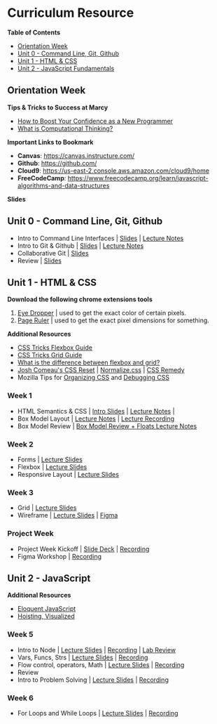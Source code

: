 # Curriculum Resource

**Table of Contents**
* [Orientation Week](#orientation-week)
* [Unit 0 - Command Line, Git, Github](#unit-0---command-line-git-github)
* [Unit 1 - HTML & CSS](#unit-1---html--css)
* [Unit 2 - JavaScript Fundamentals](#unit-2---javascript)

## Orientation Week

**Tips & Tricks to Success at Marcy**
* [How to Boost Your Confidence as a New Programmer](https://marcylabschool.notion.site/marcylabschool/How-to-Boost-Your-Confidence-as-a-New-Programmer-3e08b5dc231444adb5770228696041ac)
* [What is Computational Thinking?](https://youtu.be/qbnTZCj0ugI)

**Important Links to Bookmark**
* **Canvas**: https://canvas.instructure.com/
* **Github**: https://github.com/
* **Cloud9**: https://us-east-2.console.aws.amazon.com/cloud9/home
* **FreeCodeCamp**: https://www.freecodecamp.org/learn/javascript-algorithms-and-data-structures

**Slides**

## Unit 0 - Command Line, Git, Github

* Intro to Command Line Interfaces | [Slides]() | [Lecture Notes]() 
* Intro to Git & Github | [Slides]() | [Lecture Notes]() 
* Collaborative Git | [Slides]() 
* Review | [Slides]() 

## Unit 1 - HTML & CSS

**Download the following chrome extensions tools**
1. [Eye Dropper](https://chrome.google.com/webstore/detail/eye-dropper/hmdcmlfkchdmnmnmheododdhjedfccka) | used to get the exact color of certain pixels.
2. [Page Ruler](https://chrome.google.com/webstore/detail/page-ruler/jcbmcnpepaddcedmjdcmhbekjhbfnlff/related?hl=en) | used to get the exact pixel dimensions for something.

**Additional Resources**
* [CSS Tricks Flexbox Guide](https://css-tricks.com/snippets/css/a-guide-to-flexbox/)
* [CSS Tricks Grid Guide](https://css-tricks.com/snippets/css/complete-guide-grid/)
* [What is the difference between flexbox and grid?](https://css-tricks.com/quick-whats-the-difference-between-flexbox-and-grid/)
* [Josh Comeau's CSS Reset](https://www.joshwcomeau.com/css/custom-css-reset/#introduction) | [Normalize.css](https://github.com/necolas/normalize.css/) | [CSS Remedy](https://github.com/jensimmons/cssremedy)
* Mozilla Tips for [Organizing CSS](https://developer.mozilla.org/en-US/docs/Learn/CSS/Building_blocks/Organizing) and [Debugging CSS](https://developer.mozilla.org/en-US/docs/Learn/CSS/Building_blocks/Debugging_CSS)

### Week 1
*  HTML Semantics & CSS | [Intro Slides]() | [Lecture Notes]() | 
*  Box Model Layout | [Lecture Notes]() | [Lecture Recording](https://us02web.zoom.us/rec/share/NdesESqYDHsjXxjN4X3YHQRDTTG5NpAeeF6UgQN0S9I6HxZLe2KDpU24lTgYjV8d.xAbAlQbBr0BneFUF?startTime=1680707163000)
*  Box Model Review | [Box Model Review + Floats Lecture Notes]()

### Week 2
* Forms | [Lecture Slides](https://drive.google.com/file/d/1F4nDGoI8i88vGweiqmGT4fEwNR6nrLXv/view?usp=sharing)
* Flexbox | [Lecture Slides](https://drive.google.com/file/d/1rdUMxWDLTnf3W5DqHHNBlW47pCw_5Ix_/view?usp=sharing)
* Responsive Layout | [Lecture Slides](https://drive.google.com/file/d/1Tbi2-jfACOVD7Y_9zYGH7Rr1BxFKCMzL/view?usp=sharing)

### Week 3
* Grid | [Lecture Slides](https://drive.google.com/file/d/13wljaDMPJgRY0ZMqfn6XjF5gyyz-1iXj/view?usp=sharing)
* Wireframe | [Lecture Slides](https://docs.google.com/presentation/d/19bfh2VtQzCHDakzxIi9O5KRDaGo4rSUQ1BZw5IEg7ig/edit?usp=sharing) | [Figma](https://www.figma.com/files/recent?fuid=788782067563868496)

### Project Week
* Project Week Kickoff | [Slide Deck](https://drive.google.com/file/d/1-ZYW53Da4k8VftTIbhnR4iffZ2xGFgt1/view?usp=sharing) | [Recording](https://us02web.zoom.us/rec/share/ssWHcrZ4K7L6vs35GmGGlBe_-vyJt2DfwRbK1FUDZUTWweDBl6YFhAt7GDKtABz_.dPbqtGVeV3uC2lt3)
* Figma Workshop | [Recording](https://us02web.zoom.us/rec/play/FyLXoSgmOlCZ9FubwhLlpNnK_vkaIa_BGilOxqPT2NXn32pLes3Ko6QazaUyn8mvYcJQVDUPOf7mKq8R.TXtqRDNZPpQaSthU?canPlayFromShare=true&from=share_recording_detail&continueMode=true&componentName=rec-play&originRequestUrl=https%3A%2F%2Fus02web.zoom.us%2Frec%2Fshare%2Fxs9veunYlBZBfhy2zTOzmG-UfL2-HDZ2lsLjMqFY5EyqRkjkZqJNBuszg_MUwQpD.kqPZ3bfnkPb5JRv7)

## Unit 2 - JavaScript

**Additional Resources**

- [Eloquent JavaScript](https://eloquentjavascript.net/)
- [Hoisting, Visualized](https://dev.to/lydiahallie/javascript-visualized-hoisting-478h)


### Week 5
* Intro to Node | [Lecture Slides](https://drive.google.com/file/d/1wj9_NkXn3a6cYJp3LNLDkg1jTCUviGyN/view?usp=sharing) | [Recording](https://us02web.zoom.us/rec/share/LPLCX0YthrwJr8C63A2zYY81O1zS9z8sfe9dNcOFbN2jKiEfZ790QQbIGnzCkUOm.M-KKlgoBGUr55nzY) | [Lab Review](https://us02web.zoom.us/rec/share/XbdZhU5164doYibAukxTK_veqFH4M4l42Fj2YEuO8HOH6cxsu4Z0Abrj77Iarur-.fCJV0Ag1mBjL12Rp)
* Vars, Funcs, Strs | [Lecture Slides](https://drive.google.com/file/d/17fzaHBnlYZuz7SWkl-AxRDPZKHtflVry/view?usp=sharing) | [Recording](https://us02web.zoom.us/rec/share/EntoJNmo0MaGCg7Fw5XZ5wpEUnpVmep43MwBBdDaszDuNGMn5qlxbND7OLjf5hwI.wrqZqpnX8q2eDpO_)
* Flow control, operators, Math | [Lecture Slides](https://drive.google.com/file/d/1IpTZK4oC8pZjtULNZdY42n_iMGXgb2EG/view?usp=sharing) | [Recording](https://us02web.zoom.us/rec/share/WjyZQNm0FwzG9sWmQBPlFdNRmCcqxh2k4jKNncekkFT1mYI0SSBtur9QIux_o2je.2HZqIgkBJRu8AmRV)
* Review
* Intro to Problem Solving | [Lecture Slides](https://drive.google.com/file/d/1UFnUfeTmdDXz7GT0xc3M6xJ5gJnSneZD/view?usp=sharing) | [Recording](https://us02web.zoom.us/rec/share/wmbKcP8yDmfKjfaUwU8yvAUT8t4Lj_ArPmAOw9evWacpFJtCjSBbhQKryDMivaZe.iDmGa565yKwZwOKP?startTime=1683294499000)

### Week 6
- For Loops and While Loops | [Lecture Slides](https://drive.google.com/file/d/1-ghDZtCE4dc5O0YUy5Hiy4fbrHxOqFiH/view?usp=sharing) | [Recording](https://us02web.zoom.us/rec/share/9l5wJpMmaMDYaaOEpyhzSQlxofv7XPCShxYOJp5XffD8u438cWncHOAqzqIvWNJ0.zj5S815nkHZ2Tf2B?startTime=1683558349000)
